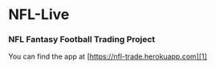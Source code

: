 # NFL-Live
### NFL Fantasy Football Trading Project

You can find the app at [https://nfl-trade.herokuapp.com][1]







[1]: <https://nfl-trade.herokuapp.com>

